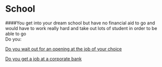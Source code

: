 # School
####You get into your dream school but have no financial aid to go and would have to work really hard and take out lots of student in order to be able to go  
Do you:  

[Do you wait out for an opening at the job of your choice](option-2.md)  

[Do you get a job at a corporate bank](result-1.md)

